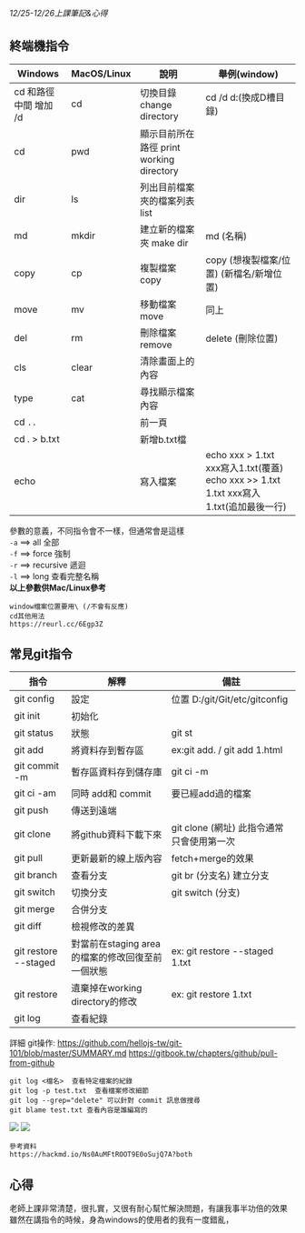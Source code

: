 ###### 12/25-12/26上課筆記&心得 

## 終端機指令

| Windows | MacOS/Linux | 說明 |舉例(window)|
|---------|---------|---------|---------|
| cd 和路徑中間 增加 /d  | cd     | 切換目錄 change directory   | cd /d d:(換成D槽目錄)|
| cd     | pwd    | 顯示目前所在路徑 print working directory |
| dir    | ls     | 列出目前檔案夾的檔案列表  list   |
| md     | mkdir  | 建立新的檔案夾  make dir   |md (名稱)    |
| copy   | cp     | 複製檔案   copy  |copy (想複製檔案/位置) (新檔名/新增位置)|
| move   | mv     | 移動檔案   move  |同上
| del    | rm     | 刪除檔案    remove |delete (刪除位置)|
| cls    | clear  | 清除畫面上的內容    |
|type    | cat    | 尋找顯示檔案內容    |
| cd `..`|        |前一頁|
| cd . > b.txt|        |新增b.txt檔|
| echo   |     |寫入檔案|echo xxx > 1.txt xxx寫入1.txt(覆蓋) echo xxx >> 1.txt 1.txt xxx寫入1.txt(追加最後一行)


參數的意義，不同指令會不一樣，但通常會是這樣   
`-a` ==> all   全部   
`-f` ==> force 強制    
`-r` ==> recursive 遞迴   
`-l` ==> long 查看完整名稱   
**以上參數供Mac/Linux參考**


```
window檔案位置要用\ (/不會有反應)
cd其他用法
https://reurl.cc/6Egp3Z
```
## 常見git指令
|指令|解釋|備註|
|-----|-----|-----|
|git config |設定|位置 D:/git/Git/etc/gitconfig
|git init|初始化|
|git status|狀態|git st|
|git add|將資料存到暫存區|ex:git add. / git add 1.html|
|git commit -m|暫存區資料存到儲存庫|git ci -m|
|git ci -am|同時 add和 commit|要已經add過的檔案|
|git push|傳送到遠端||
|git clone|將github資料下載下來|git clone (網址) 此指令通常只會使用第一次|
|git pull|更新最新的線上版內容|fetch+merge的效果|
|git branch|查看分支|git br (分支名) 建立分支|
|git switch|切換分支|git switch (分支)
|git merge|合併分支|
|git diff|檢視修改的差異||
|git restore --staged |對當前在staging area的檔案的修改回復至前一個狀態|ex: git restore --staged 1.txt|
|git restore|遺棄掉在working directory的修改|ex: git restore 1.txt|
|git log|查看紀錄|



詳細 git操作: 
https://github.com/hellojs-tw/git-101/blob/master/SUMMARY.md
https://gitbook.tw/chapters/github/pull-from-github
```
git log <檔名>  查看特定檔案的紀錄
git log -p test.txt  查看檔案修改細節
git log --grep="delete" 可以針對 commit 訊息做搜尋
git blame test.txt 查看內容是誰編寫的
```

![](https://i.imgur.com/iYbhwu4.png)
![](https://www.git-tower.com/learn/git/ebook/en/command-line/remote-repositories/introduction)

```
參考資料
https://hackmd.io/Ns0AuMFtROOT9E0oSujQ7A?both
```
## 心得
老師上課非常清楚，很扎實，又很有耐心幫忙解決問題，有讓我事半功倍的效果
雖然在講指令的時候，身為windows的使用者的我有一度錯亂，